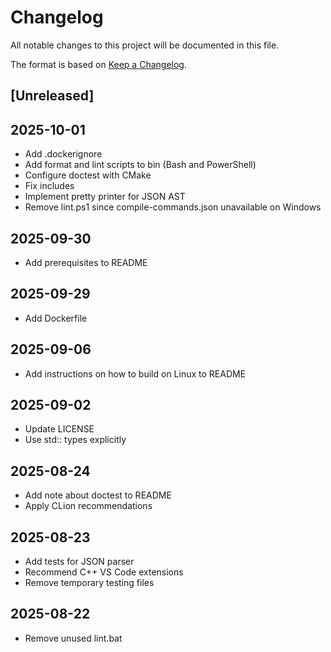 # Changelog

All notable changes to this project will be documented in this file.

The format is based on [Keep a Changelog](https://keepachangelog.com/en/1.0.0/).

## [Unreleased]

## 2025-10-01

- Add .dockerignore
- Add format and lint scripts to bin (Bash and PowerShell)
- Configure doctest with CMake
- Fix includes
- Implement pretty printer for JSON AST
- Remove lint.ps1 since compile-commands.json unavailable on Windows

## 2025-09-30

- Add prerequisites to README

## 2025-09-29

- Add Dockerfile

## 2025-09-06

- Add instructions on how to build on Linux to README

## 2025-09-02

- Update LICENSE
- Use std:: types explicitly

## 2025-08-24

- Add note about doctest to README
- Apply CLion recommendations

## 2025-08-23

- Add tests for JSON parser
- Recommend C++ VS Code extensions
- Remove temporary testing files

## 2025-08-22

- Remove unused lint.bat
